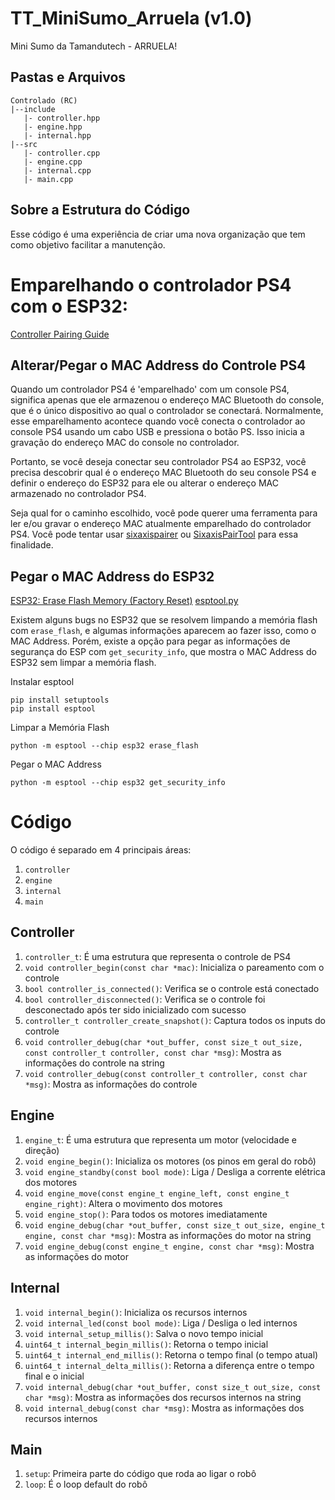 # TT_MiniSumo_Arruela (v1.0)
 Mini Sumo da Tamandutech - ARRUELA!

## Pastas e Arquivos
 ```
 Controlado (RC)
 |--include
    |- controller.hpp
    |- engine.hpp
    |- internal.hpp
 |--src
    |- controller.cpp
    |- engine.cpp
    |- internal.cpp
    |- main.cpp
 ```

## Sobre a Estrutura do Código
 Esse código é uma experiência de criar uma nova organização que tem como objetivo facilitar a manutenção.

# Emparelhando o controlador PS4 com o ESP32:
[Controller Pairing Guide](https://github.com/darthcloud/BlueRetro/wiki/Controller-pairing-guide)

## Alterar/Pegar o MAC Address do Controle PS4
 Quando um controlador PS4 é 'emparelhado' com um console PS4, significa apenas que ele armazenou o endereço MAC Bluetooth do console, que é o único dispositivo ao qual o controlador se conectará. Normalmente, esse emparelhamento acontece quando você conecta o controlador ao console PS4 usando um cabo USB e pressiona o botão PS. Isso inicia a gravação do endereço MAC do console no controlador.

 Portanto, se você deseja conectar seu controlador PS4 ao ESP32, você precisa descobrir qual é o endereço MAC Bluetooth do seu console PS4 e definir o endereço do ESP32 para ele ou alterar o endereço MAC armazenado no controlador PS4.

 Seja qual for o caminho escolhido, você pode querer uma ferramenta para ler e/ou gravar o endereço MAC atualmente emparelhado do controlador PS4. Você pode tentar usar [sixaxispairer](https://github.com/user-none/sixaxispairer) ou [SixaxisPairTool](https://sixaxispairtool.en.lo4d.com/windows) para essa finalidade.

## Pegar o MAC Address do ESP32
 [ESP32: Erase Flash Memory (Factory Reset)](https://randomnerdtutorials.com/esp32-erase-flash-memory/)
 [esptool.py](https://github.com/espressif/esptool)

 Existem alguns bugs no ESP32 que se resolvem limpando a memória flash com `erase_flash`, e algumas informações aparecem ao fazer isso, como o MAC Address. Porém, existe a opção para pegar as informações de segurança do ESP com `get_security_info`, que mostra o MAC Address do ESP32 sem limpar a memória flash.

 Instalar esptool
 ```
 pip install setuptools
 pip install esptool
 ```

 Limpar a Memória Flash
 ```
 python -m esptool --chip esp32 erase_flash
 ```

 Pegar o MAC Address
 ```
 python -m esptool --chip esp32 get_security_info
 ```

# Código
 O código é separado em 4 principais áreas:
 1. `controller`
 2. `engine`
 3. `internal`
 4. `main`

## Controller
 1. `controller_t`: É uma estrutura que representa o controle de PS4
 2. `void controller_begin(const char *mac)`: Inicializa o pareamento com o controle
 3. `bool controller_is_connected()`: Verifica se o controle está conectado
 4. `bool controller_disconnected()`: Verifica se o controle foi desconectado após ter sido inicializado com sucesso
 5. `controller_t controller_create_snapshot()`: Captura todos os inputs do controle
 6. `void controller_debug(char *out_buffer, const size_t out_size, const controller_t controller, const char *msg)`:  Mostra as informações do controle na string
 7. `void controller_debug(const controller_t controller, const char *msg)`:  Mostra as informações do controle

## Engine
 1. `engine_t`: É uma estrutura que representa um motor (velocidade e direção)
 2. `void engine_begin()`: Inicializa os motores (os pinos em geral do robô)
 3. `void engine_standby(const bool mode)`: Liga / Desliga a corrente elétrica dos motores
 4. `void engine_move(const engine_t engine_left, const engine_t engine_right)`: Altera o movimento dos motores
 5. `void engine_stop()`: Para todos os motores imediatamente
 6. `void engine_debug(char *out_buffer, const size_t out_size, engine_t engine, const char *msg)`: Mostra as informações do motor na string
 7. `void engine_debug(const engine_t engine, const char *msg)`: Mostra as informações do motor

## Internal
 1. `void internal_begin()`: Inicializa os recursos internos
 2. `void internal_led(const bool mode)`: Liga / Desliga o led internos
 3. `void internal_setup_millis()`: Salva o novo tempo inicial
 4. `uint64_t internal_begin_millis()`: Retorna o tempo inicial
 5. `uint64_t internal_end_millis()`: Retorna o tempo final (o tempo atual)
 6. `uint64_t internal_delta_millis()`: Retorna a diferença entre o tempo final e o inicial
 7. `void internal_debug(char *out_buffer, const size_t out_size, const char *msg)`: Mostra as informações dos recursos internos na string
 8. `void internal_debug(const char *msg)`: Mostra as informações dos recursos internos

## Main
 1. `setup`: Primeira parte do código que roda ao ligar o robô
 2. `loop`: É o loop default do robô